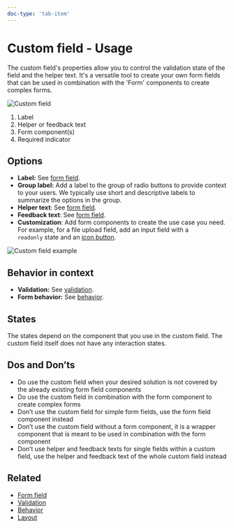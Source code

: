```yaml
---
doc-type: 'tab-item'
---
```

# Custom field - Usage

The custom field's properties allow you to control the validation state of the field and the helper text. It's a versatile tool to create your own form fields that can be used in combination with the 'Form' components to create complex forms.

![Custom field](https://www.figma.com/design/wEptRgAezDU1z80Cn3eZ0o/iX-Pattern-Illustrations?node-id=3303-3291&t=SikqVQr6LWjMEjKI-4)

1. Label
2. Helper or feedback text
3. Form component(s)
4. Required indicator

## Options

- **Label:** See [form field](../forms-field).
- **Group label:** Add a label to the group of radio buttons to provide context to your users. We typically use short and descriptive labels to summarize the options in the group.
- **Helper text**: See [form field](../forms-field).
- **Feedback text**: See [form field](../forms-field).
- **Customization**: Add form components to create the use case you need. For example, for a file upload field, add an input field with a `readonly` state and an [icon button](../icon-button).

![Custom field example](https://www.figma.com/design/wEptRgAezDU1z80Cn3eZ0o/iX-Pattern-Illustrations?node-id=3483-7223&t=DlxXBQ9vTnyDcIUI-4)

## Behavior in context

- **Validation:** See [validation](../forms-validation).
- **Form behavior:** See [behavior](../forms-behavior).

## States

The states depend on the component that you use in the custom field. The custom field itself does not have any interaction states.

## Dos and Don’ts

- Do use the custom field when your desired solution is not covered by the already existing form field components
- Do use the custom field in combination with the form component to create complex forms
- Don’t use the custom field for simple form fields, use the form field component instead
- Don’t use the custom field without a form component, it is a wrapper component that is meant to be used in combination with the form component
- Don’t use helper and feedback texts for single fields within a custom field, use the helper and feedback text of the whole custom field instead

## Related

- [Form field](../forms-field)
- [Validation](../forms-validation)
- [Behavior](../forms-behavior)
- [Layout](../forms-layout)

